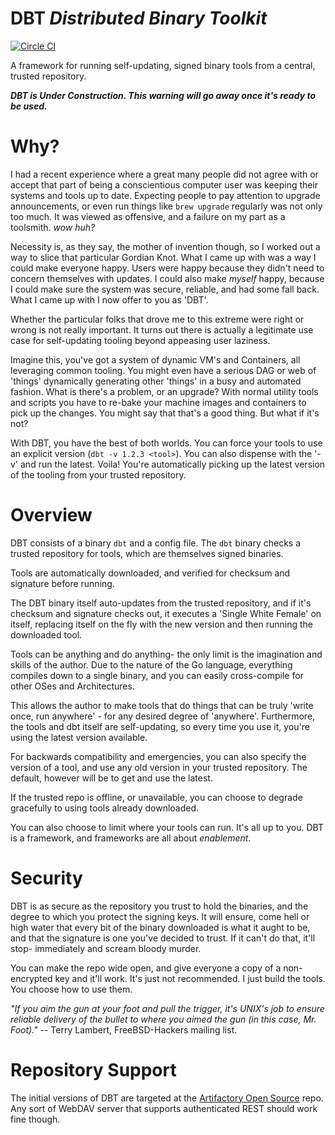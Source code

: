 # DBT  *Distributed Binary Toolkit*

[![Circle CI](https://circleci.com/gh/nikogura/dbt.svg?style=shield)](https://circleci.com/gh/nikogura/dbt)


A framework for running self-updating, signed binary tools from a central, trusted repository.

***DBT is Under Construction.  This warning will go away once it's ready to be used.***

# Why?

I had a recent experience where a great many people did not agree with or accept that part of being a conscientious computer user was keeping their systems and tools up to date.  Expecting people to pay attention to upgrade announcements, or even run things like ```brew upgrade``` regularly was not only too much.  It was viewed as offensive, and a failure on my part as a toolsmith.  *wow huh?*

Necessity is, as they say, the mother of invention though, so I worked out a way to slice that particular Gordian Knot.  What I came up with was a way I could make everyone happy.  Users were happy because they didn't need to concern themselves with updates.  I could also make *myself* happy, because I could make sure the system was secure, reliable, and had some fall back.  What I came up with I now offer to you as 'DBT'.

Whether the particular folks that drove me to this extreme were right or wrong is not really important.  It turns out there is actually a legitimate use case for self-updating tooling beyond appeasing user laziness.

Imagine this, you've got a system of dynamic VM's and Containers, all leveraging common tooling.  You might even have a serious DAG or web of 'things' dynamically generating other 'things' in a busy and automated fashion.  What is there's a problem, or an upgrade?  With normal utility tools and scripts you have to re-bake your machine images and containers to pick up the changes.  You might say that that's a good thing.  But what if it's not?

With DBT, you have the best of both worlds.  You can force your tools to use an explicit version (```dbt -v 1.2.3 <tool>```).  You can also dispense with the '-v' and run the latest.  Voila!  You're automatically picking up the latest version of the tooling from your trusted repository.

# Overview

DBT consists of a binary ```dbt``` and a config file.  The ```dbt``` binary checks a trusted repository for tools, which are themselves signed binaries.

Tools are automatically downloaded, and verified for checksum and signature before running.

The DBT binary itself auto-updates from the trusted repository, and if it's checksum and signature checks out, it executes a 'Single White Female' on itself, replacing itself on the fly with the new version and then running the downloaded tool.

Tools can be anything and do anything- the only limit is the imagination and skills of the author.  Due to the nature of the Go language, everything compiles down to a single binary, and you can easily cross-compile for other OSes and Architectures.

This allows the author to make tools that do things that can be truly 'write once, run anywhere' - for any desired degree of 'anywhere'.  Furthermore, the tools and dbt itself are self-updating, so every time you use it, you're using the latest version available.  

For backwards compatibility and emergencies, you can also specify the version of a tool, and use any old version in your trusted repository.  The default, however will be to get and use the latest.

If the trusted repo is offline, or unavailable, you can choose to degrade gracefully to using tools already downloaded.  

You can also choose to limit where your tools can run.  It's all up to you.  DBT is a framework, and frameworks are all about *enablement*. 

# Security

DBT is as secure as the repository you trust to hold the binaries, and the degree to which you protect the signing keys.  It will ensure, come hell or high water that every bit of the binary downloaded is what it aught to be, and that the signature is one you've decided to trust.  If it can't do that, it'll stop- immediately and scream bloody murder.  

You can make the repo wide open, and give everyone a copy of a non-encrypted key and it'll work.  It's just not recommended.  I just build the tools.  You choose how to use them.

*"If you aim the gun at your foot and pull the trigger, it's UNIX's job to 
ensure reliable delivery of the bullet to where you aimed the gun (in
this case, Mr. Foot)."* -- Terry Lambert, FreeBSD-Hackers mailing list.

# Repository Support

The initial versions of DBT are targeted at the [Artifactory Open Source](https://www.jfrog.com/open-source) repo.  Any sort of WebDAV server that supports authenticated REST should work fine though.
